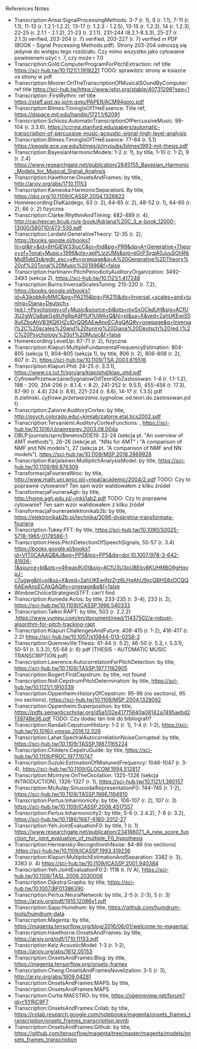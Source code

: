 References Notes

* Transcription:Anssi:SignalProcessingMethods: 3-7 (r. 1), 8 (r. 1.1), 7-11 (r. 1.1), 11-13 (r. 1.2.1-1.2.2), 13-17 (r. 1.2.3 - 1.2.5), 13-15 (r. 1.2.3), 14 (r. 1.2.3), 22-25 (r. 2.1.1 - 2.1.2), 21-23 (r. 2.1.1), 231-244 (8.2.1-8.3.3), 25-27 (r. 2.1.3) verified, 203-204 (r. 7) verified, 203-227 (r. 7) verified in PDF (BOOK - Signal Processing Methods.pdf). Strony 203-204 odnoszą się jedynie do wstępu tego rozdziału. Czy mimo wszystko jako cytowanie powinienem użyć r. 7, czy może r 7.0 
* Transcription:Gold:ComputerProgramForPitchExtraction: ref title https://sci-hub.tw/10.1121/1.1918221 TODO: sprawdzic strony w ksiazce vs strony w pdf
* Transcription:Moorer:OnTheTranscriptionOfMusicalSOundByComputer: ref title
https://sci-hub.tw/https://www.jstor.org/stable/40731298?seq=1
* Transcription::FirstRythm: ref title https://staff.aist.go.jp/m.goto/PAPER/ACM94goto.pdf
* Transcription:Bilmes:TimingIsOfTHeEssence: Title ref, https://dspace.mit.edu/handle/1721.1/62091
* Transcription:Schloss:AutomaticTranscriptionOfPercussiveMusic: 99-104 (r. 3.3.6), https://ccrma.stanford.edu/papers/automatic-transcription-of-percussive-music-acoustic-signal-high-level-analysis
* Transcription:Bilmes:TimingIsOfTHeEssence: 77-84 (r. 5.1) https://people.ece.uw.edu/bilmes/p/mypubs/bilmes1993-mit-thesis.pdf
* Transcription:BayesianHarmonicModels: 1-2 (r. 1), by title, 1-10 (r. 1-2), 9 (r. 2.4) https://www.researchgate.net/publication/2845155_Bayesian_Harmonic_Models_for_Musical_Signal_Analysis
* Transcription:Hawthorne:OnsetsAndFrames: by title, http://arxiv.org/abs/1710.11153
* Transcription:Kameoka:HarmonicSeparationL By title, https://doi.org/10.1109/ICASSP.2004.1326822
* Homerecording:DlaKazdego, 63 (r. 2), 64-65 (r. 2), 48-52 (r. 1), 64-65 (r. 2), 66 (r. 2) fizyczna
* Transcription:Clarke:RhythmAndTiming: 482-489 (r. 4), http://cachescan.bcub.ro/e-book/Adriana%20C_3_e-book_12000-13000/580710/473-530.pdf
* Transcription:Lerdahl:GenerativeTheory: 12-35 (r. 2), https://books.google.pl/books?hl=pl&lr=&id=6HGiEW33lucC&oi=fnd&pg=PR9&dq=A+Generative+Theory+of+Tonal+Music+1996&ots=apPLizzUMs&sig=eGrP3vgjA0JuuSOt4NiMpB5dd3s&redir_esc=y#v=onepage&q=A%20Generative%20Theory%20of%20Tonal%20Music%201996&f=false
* Transcription:Hartmann:PitchPeriodicityAuditoryOrganization: 3492-3493 (sekcja 2), https://sci-hub.tw/10.1121/1.417248
* Transcription:Burns:InversalScalesTuning: 215-220 (r. 7.2), https://books.google.pl/books?id=A3jkobk4yMMC&pg=PA215&lpg=PA215&dq=Inversal,+scales+and+tuning+Diana+Deutsch+(ed.),+Psychology+of+Music&source=bl&ots=mvSxOCkdUH&sig=ACfU3U2gWOa8akGg9UfgRqA9PfUf1UWAxQ&hl=pl&sa=X&ved=2ahUKEwj559uIlZboAhVB3KQKHZclDrQQ6AEwAnoECAgQAQ#v=onepage&q=Inversal%2C%20scales%20and%20tuning%20Diana%20Deutsch%20(ed.)%2C%20Psychology%20of%20Music&f=false
* Homerecording:LevelUp: 67-71 (r. 2), fizyczna
* Transcription:Klapuri:MultipleFundamentalFrequencyEstimation: 804-805 (sekcja 1), 804–805 (sekcja 1), by title, 806 (r. 2), 806-808 (r. 2), 807 (r. 2), https://sci-hub.tw/10.1109/TSA.2003.815516
* Transcription:Klapuri:Phd: 24-25 (r. 3.3.1), https://www.cs.tut.fi/sgn/arg/klap/phd/klap_phd.pdf
* CyfrowePrzetwarzanieSygnalowOdTeoriiDoZastosowan: 1-4 (r. 1.1-1.2), 198 - 200, 204-206  (r. 8.1.4, r. 8.2), 241-252 (r. 9.5.1), 455-458 (r. 17.3), 87-90 (r. 4.4) 224 (r. 8.6), 221-224 (r. 8.6), 14-17 (r. 1.3.5) pdf (t.zielinski._.cyfrowe.przetwarzanie.sygnalow._.od.teori.do.zastosowan.pdf)
* Transcription:Zatorre:AuditoryCortex: by title, http://psych.colorado.edu/~kimlab/zatorre.etal.tics2002.pdf
* Transcription:Tervaniemi:AuditoryCortexFunctions: , https://sci-hub.tw/10.1016/j.brainresrev.2003.08.004a
* DBLP:journals/spm/BenetosDDE19: 22-24 (sekcja pt. "An overview of AMT methods"), 26-28 (sekcje pt. "NNs for AMT" i "A comparison of NMF and NN models"), 27 (sekcja pt. "A comparison of NMF and NN models"), https://sci-hub.tw/10.1109/MSP.2018.2869928
* Transcription:Karjalainen:MultipitchAnalysisModel: by title, https://sci-hub.tw/10.1109/89.876309
* TransformacjaFourieraWroc: by title, http://www.math.uni.wroc.pl/~mpal/academic/2004/2.pdf TODO: Czy to poprawne cytowanie? Ten sam wzór walidowałem z kilku źródeł
* TransformacjaFourieraAgh: by title, http://home.agh.edu.pl/~mkl/lab2.pdf  TODO: Czy to poprawne cytowanie? Ten sam wzór walidowałem z kilku źródeł
* TransformacjaFourieraelektronikab2b: by title, https://elektronikab2b.pl/technika/3096-dyskretna-transformata-fouriera
* Transcription:Tukey:FFT: by title, https://sci-hub.tw/10.1090/S0025-5718-1965-0178586-1
* Transcription:Hess:PitchDetectionOfSpeechSignals, 55-57 (r. 3.4) https://books.google.pl/books?id=VfT0CAAAQBAJ&pg=PP5&lpg=PP5&dq=doi:10.1007/978-3-642-81926-1&source=bl&ots=v46was9U0t&sig=ACfU3U3pUBEbv8KUHMBO9gHqvpJ-c7ugwg&hl=pl&sa=X&ved=2ahUKEwiNzZrz6LHqAhU9xcQBHS8zDCQQ6AEwAnoECAkQAQ#v=onepage&q&f=false
* WindowChoiceStrategiesSTFT: can't find
* Transcription:Kunieda:Aclos: by title, 233-235 (r. 3-4), 233 (r. 2), https://sci-hub.tw/10.1109/ICASSP.1996.540333
* Transcription:Talkin:RAPT: by title, 503 (r. 2.2.2) ,https://www.yumpu.com/en/document/read/11437502/a-robust-algorithm-for-pitch-tracking-rapt
* Transcription:Klapuri:ChallengesAndFuture: 408-415 (r. 1-2), 416-417 (r. 2.2) https://sci-hub.tw/10.1007/s10844-013-0258-3
* Transcription:Quenneville:Thesis: 41-44 (r. 5.2), 46-50 (r. 5.3, r. 5.3.1), 50-51 (r. 5.3.2), 55-68 (r. 6) pdf (THESIS - AUTOMATIC MUSIC TRANSCRIPTION.pdf)
* Transcription:Lawrence:AutocorrelationForPitchDetection: by title, https://sci-hub.tw/10.1109/TASSP.1977.1162905
* Transcription:Bogert:FirstCepstrum: by title, not found
* Transcription:Noll:CepstrumPitchDetermination: by title, https://sci-hub.tw/10.1121/1.1910339
* Transcription:Oppenheim:HistoryOfCepstrum: 95-99 (no sections), 95 (no sections), https://sci-hub.tw/10.1109/MSP.2004.1328092
* Transcription:Oppenheim:Superposition: by title, https://pdfs.semanticscholar.org/d5a1/02e41775640a08142a7495aebd2139748e36.pdf TODO: Czy dodac ten link do bibliografi?
* Transcription:Randall:CepstrumHistory: 1-2 (r. 1), 1-4 (r. 1-2), https://sci-hub.tw/10.1016/j.ymssp.2016.12.026
* Transcription:Lahat:SpectralAutocorrelationNoiseCorrupted: by title, https://sci-hub.tw/10.1109/TASSP.1987.1165224
* Transcription:Childers:CepstruGuide: by title, https://sci-hub.tw/10.1109/PROC.1977.10747
* Transcription:Suzuki:EstimationOfMistunedFrequency: 1046-1047 (r. 3-4), https://sci-hub.tw/10.1109/GLOCOM.1994.512817
* Transcription:Mcintyre:OnTheOscilation: 1325-1326 (sekcja INTRODUCTION), 1326-1327 (r. 1), https://sci-hub.tw/10.1121/1.390157
* Transcription:McAulay:SinusoidalRepresentationF0: 744-745 (r. 1-2), https://sci-hub.tw/10.1109/TASSP.1986.1164910
* Transcription:Pertus:Inharmonicity: by title, 106-107 (r. 2), 107 (r. 3) https://sci-hub.tw/10.1109/ICASSP.2008.4517557
* Transcription:Pertus:Inharmonicity2: by title, 5-6 (r. 2.4.2), 7-8 (r. 3.2), https://sci-hub.tw/10.1186/1687-6180-2012-27
* Transcription:Yeh:JointEvaluationF0: by title, 1 (r. 1) https://www.researchgate.net/publication/234166071_A_new_score_function_for_joint_evaluation_of_multiple_F0_hypothesis
* Transcription:Hermansky:RecognitionInNoise: 84-86 (no sections) ,https://sci-hub.tw/10.1109/ICASSP.1993.319236
* Transcription:Klapuri:MultipitchEstimationAndSeparation: 3382 (r. 3), 3383 (r. 4) https://sci-hub.tw/10.1109/ICASSP.2001.940384
* Transcription:Yeh:JointEvaluationF0:2: 1118 (r. IV A), https://sci-hub.tw/10.1109/TASL.2009.2030006
* Transcription:Dijkstra:Graphs: by title, https://sci-hub.tw/10.1007/BF01386390
* Transcription:Pertus:NeuralNetwork: by title, 2-5 (r. 2-3), 5 (r. 3) https://arxiv.org/pdf/1910.12086v1.pdf
* Transcription:Sapp:Humdrum: by title, https://github.com/humdrum-tools/humdrum-data
* Transcription:Magenta: by title, https://magenta.tensorflow.org/blog/2016/06/01/welcome-to-magenta/,
* Transcription:Hawthorne:OnsetsAndFrames: by title, https://arxiv.org/pdf/1710.11153.pdf
* Transcription:Kelz:AcousticModel: 1-3 (r. 1-2), https://arxiv.org/abs/1612.05153
* Transcription:OnsetsAndFrames:Blog: by title, https://magenta.tensorflow.org/onsets-frames
* Transcription:Cheng:OnsetsAndFramesNovelization: 3-5 (r. 3), http://arxiv.org/abs/1809.04281
* Transcription:OnsetsAndFrames:MAPS: by title, Transcription:OnsetsAndFrames:MAPS
* Transcription:Curtis:MAESTRO: by title, https://openreview.net/forum?id=r1lYRjC9F7
* Transcription:OnsetsAndFrames:Colab: by title, https://colab.research.google.com/notebooks/magenta/onsets_frames_transcription/onsets_frames_transcription.ipynb
* Transcription:OnsetsAndFrames:Github: by title, https://github.com/tensorflow/magenta/tree/master/magenta/models/onsets_frames_transcription